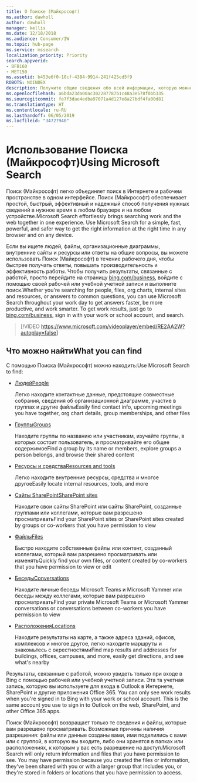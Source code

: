 ```yaml
---
title: О Поиске (Майкрософт)
ms.author: dawholl
author: dawholl
manager: kellis
ms.date: 12/18/2018
ms.audience: Consumer/IW
ms.topic: hub-page
ms.service: mssearch
localization_priority: Priority
search.appverid:
- BFB160
- MET150
ms.assetid: b453e6f0-10cf-4384-9914-241f425cd5f9
ROBOTS: NOINDEX
description: Получите общие сведения обо всей информации, которую можно найти при использовании Поиска (Майкрософт)
ms.openlocfilehash: a6bda23da00ac302287787b1c48a3e578f0bb335
ms.sourcegitcommit: fe7f3dae4edba97071a4d127e8a27bdf4fa00d81
ms.translationtype: HT
ms.contentlocale: ru-RU
ms.lasthandoff: 06/05/2019
ms.locfileid: "34727940"
---
```

# <a name="using-microsoft-search"></a><span data-ttu-id="3031c-103">Использование Поиска (Майкрософт)</span><span class="sxs-lookup"><span data-stu-id="3031c-103">Using Microsoft Search</span></span>

<span data-ttu-id="3031c-p101">Поиск (Майкрософт) легко объединяет поиск в Интернете и рабочем пространстве в одном интерфейсе. Поиск (Майкрософт) обеспечивает простой, быстрый, эффективный и надежный способ получения нужных сведений в нужное время в любом браузере и на любом устройстве.</span><span class="sxs-lookup"><span data-stu-id="3031c-p101">Microsoft Search effortlessly brings searching work and the web together in one experience. Use Microsoft Search for a simple, fast, powerful, and safer way to get the right information at the right time in any browser and on any device.</span></span>
  
<span data-ttu-id="3031c-p102">Если вы ищете людей, файлы, организационные диаграммы, внутренние сайты и ресурсы или ответы на общие вопросы, вы можете использовать Поиск (Майкрософт) в течение рабочего дня, чтобы быстрее получать ответы, повышать производительность и эффективность работы. Чтобы получить результаты, связанные с работой, просто перейдите на страницу [bing.com/business](https://www.bing.com/business), войдите с помощью своей рабочей или учебной учетной записи и выполните поиск.</span><span class="sxs-lookup"><span data-stu-id="3031c-p102">Whether you're searching for people, files, org charts, internal sites and resources, or answers to common questions, you can use Microsoft Search throughout your work day to get answers faster, be more productive, and work smarter. To get work results, just go to [bing.com/business](https://www.bing.com/business), sign in with your work or school account, and search.</span></span> 
  
> [!VIDEO https://www.microsoft.com/videoplayer/embed/RE2AA2W?autoplay=false]

## <a name="what-you-can-find"></a><span data-ttu-id="3031c-108">Что можно найти</span><span class="sxs-lookup"><span data-stu-id="3031c-108">What you can find</span></span>
  
<span data-ttu-id="3031c-109">С помощью Поиска (Майкрософт) можно находить:</span><span class="sxs-lookup"><span data-stu-id="3031c-109">Use Microsoft Search to find:</span></span>
  
- [<span data-ttu-id="3031c-110">Людей</span><span class="sxs-lookup"><span data-stu-id="3031c-110">People</span></span>](find-people-and-groups.md)
    
    <span data-ttu-id="3031c-111">Легко находите контактные данные, предстоящие совместные собрания, сведения об организационной диаграмме, участие в группах и другие файлы</span><span class="sxs-lookup"><span data-stu-id="3031c-111">Easily find contact info, upcoming meetings you have together, org chart details, group memberships, and other files</span></span>
    
- [<span data-ttu-id="3031c-112">Группы</span><span class="sxs-lookup"><span data-stu-id="3031c-112">Groups</span></span>](find-people-and-groups.md)
    
    <span data-ttu-id="3031c-113">Находите группы по названию или участникам, изучайте группы, в которых состоит пользователь, и просматривайте его общее содержимое</span><span class="sxs-lookup"><span data-stu-id="3031c-113">Find a group by its name or members, explore groups a person belongs, and browse their shared content</span></span>
    
- [<span data-ttu-id="3031c-114">Ресурсы и средства</span><span class="sxs-lookup"><span data-stu-id="3031c-114">Resources and tools</span></span>](find-resources-tools-and-more.md)
    
    <span data-ttu-id="3031c-115">Легко находите внутренние ресурсы, средства и многое другое</span><span class="sxs-lookup"><span data-stu-id="3031c-115">Easily locate internal resources, tools, and more</span></span>
    
- [<span data-ttu-id="3031c-116">Сайты SharePoint</span><span class="sxs-lookup"><span data-stu-id="3031c-116">SharePoint sites</span></span>](find-sharepoint-sites.md)
    
    <span data-ttu-id="3031c-117">Находите свои сайты SharePoint или сайты SharePoint, созданные группами или коллегами, которые вам разрешено просматривать</span><span class="sxs-lookup"><span data-stu-id="3031c-117">Find your SharePoint sites or SharePoint sites created by groups or co-workers that you have permission to view</span></span>
    
- [<span data-ttu-id="3031c-118">Файлы</span><span class="sxs-lookup"><span data-stu-id="3031c-118">Files</span></span>](find-files.md)
    
    <span data-ttu-id="3031c-119">Быстро находите собственные файлы или контент, созданный коллегами, который вам разрешено просматривать или изменять</span><span class="sxs-lookup"><span data-stu-id="3031c-119">Quickly find your own files, or content created by co-workers that you have permission to view or edit</span></span>
    
- [<span data-ttu-id="3031c-120">Беседы</span><span class="sxs-lookup"><span data-stu-id="3031c-120">Conversations</span></span>](find-conversations.md)
    
    <span data-ttu-id="3031c-121">Находите личные беседы Microsoft Teams и Microsoft Yammer или беседы между коллегами, которые вам разрешено просматривать</span><span class="sxs-lookup"><span data-stu-id="3031c-121">Find your private Microsoft Teams or Microsoft Yammer conversations or conversations between co-workers you have permission to view</span></span>
    
- [<span data-ttu-id="3031c-122">Расположения</span><span class="sxs-lookup"><span data-stu-id="3031c-122">Locations</span></span>](find-locations.md)
    
    <span data-ttu-id="3031c-123">Находите результаты на карте, а также адреса зданий, офисов, комплексов и многое другое, легко находите маршруты и знакомьтесь с окрестностями</span><span class="sxs-lookup"><span data-stu-id="3031c-123">Find map results and addresses for buildings, offices, campuses, and more, easily get directions, and see what's nearby</span></span>    
    
<span data-ttu-id="3031c-p103">Результаты, связанные с работой, можно увидеть только при входе в Bing с помощью рабочей или учебной учетной записи. Эта та учетная запись, которую вы используете для входа в Outlook в Интернете, SharePoint и другие приложения Office 365. </span><span class="sxs-lookup"><span data-stu-id="3031c-p103">You can only see work results when you're signed in to Bing with your work or school account. This is the same account you use to sign in to Outlook on the web, SharePoint, and other Office 365 apps.</span></span> 
  
<span data-ttu-id="3031c-p104">Поиск (Майкрософт) возвращает только те сведения и файлы, которые вам разрешено просматривать. Возможные причины наличия разрешения: файлы или данные созданы вами, ими поделились с вами или с группой, в которую вы входите, либо они хранятся в папках или расположениях, к которым у вас есть разрешение на доступ.</span><span class="sxs-lookup"><span data-stu-id="3031c-p104">Microsoft Search will only return information and files that you have permission to see. You may have permission because you created the files or information, they've been shared with you or with a larger group that includes you, or they're stored in folders or locations that you have permission to access.</span></span>

  

